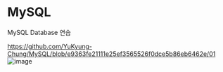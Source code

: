 # MySQL
MySQL Database 연습

https://github.com/YuKyung-Chung/MySQL/blob/e9363fe21111e25ef3565526f0dce5b86eb6462e/01
![image](https://user-images.githubusercontent.com/83561356/194310035-d1f9a0f8-e618-40ce-9118-dd1e250612f5.png)
